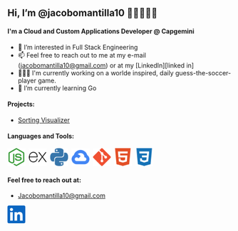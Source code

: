 ## Hi, I’m @jacobomantilla10 👋🏼👨🏽‍💻

#### I'm a Cloud and Custom Applications Developer @ Capgemini

- 👀 I’m interested in Full Stack Engineering
- 📫 Feel free to reach out to me at my e-mail (jacobomantilla10@gmail.com) or at my [LinkedIn][linked in]
- 👨🏽‍🔬 I'm currently working on a worlde inspired, daily guess-the-soccer-player game.
- 🌱 I’m currently learning Go

#### Projects:
- [Sorting Visualizer](www.google.com)

#### Languages and Tools:
<img alt="nodeJS" width="40px" src="./nodedotjs.svg"/>&nbsp;&nbsp;<img alt="express" width="40px" src="./express.svg" />&nbsp;&nbsp;<img alt="Python" width="40px" src="./python.svg" />&nbsp;&nbsp;<img alt="GCP" width="40px" src="./googlecloud.svg" />&nbsp;&nbsp;<img alt="git" width="40px" src="./git.svg" />&nbsp;&nbsp;<img alt="HTML5" width="40px" src="./html5.svg" />&nbsp;&nbsp;<img alt="CSS3" width="40px" src="./css3.svg" />

#### Feel free to reach out at:
- Jacobomantilla10@gmail.com
  
[<img alt="linked in" width="40px" src="./linkedin.svg" />](https://www.linkedin.com/in/jacobomantilla/)

<!---
jacobomantilla10/jacobomantilla10 is a ✨ special ✨ repository because its `README.md` (this file) appears on your GitHub profile.
You can click the Preview link to take a look at your changes.
--->
